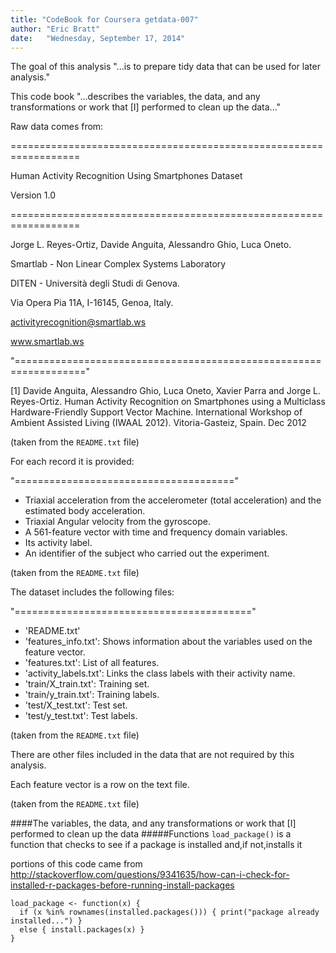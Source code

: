 ```yaml
---
title: "CodeBook for Coursera getdata-007"
author: "Eric Bratt"
date:   "Wednesday, September 17, 2014"
---
```


The goal of this analysis "...is to prepare tidy data that can be used for later analysis."

This code book "...describes the variables, the data, and any transformations or work that [I] performed to clean up the data..."

Raw data comes from:

==================================================================

Human Activity Recognition Using Smartphones Dataset

Version 1.0

==================================================================

Jorge L. Reyes-Ortiz, Davide Anguita, Alessandro Ghio, Luca Oneto.

Smartlab - Non Linear Complex Systems Laboratory

DITEN - Università degli Studi di Genova.

Via Opera Pia 11A, I-16145, Genoa, Italy.

activityrecognition@smartlab.ws

www.smartlab.ws

"=================================================================="

[1] Davide Anguita, Alessandro Ghio, Luca Oneto, Xavier Parra and Jorge L. Reyes-Ortiz. Human Activity Recognition on Smartphones using a Multiclass Hardware-Friendly Support Vector Machine. International Workshop of Ambient Assisted Living (IWAAL 2012). Vitoria-Gasteiz, Spain. Dec 2012

(taken from the `README.txt` file)

For each record it is provided:

"======================================"

- Triaxial acceleration from the accelerometer (total acceleration) and the estimated body acceleration.
- Triaxial Angular velocity from the gyroscope. 
- A 561-feature vector with time and frequency domain variables. 
- Its activity label. 
- An identifier of the subject who carried out the experiment.

(taken from the `README.txt` file)


The dataset includes the following files:

"========================================="

- 'README.txt'
- 'features_info.txt': Shows information about the variables used on the feature vector.
- 'features.txt': List of all features.
- 'activity_labels.txt': Links the class labels with their activity name.
- 'train/X_train.txt': Training set.
- 'train/y_train.txt': Training labels.
- 'test/X_test.txt': Test set.
- 'test/y_test.txt': Test labels.

(taken from the `README.txt` file)

There are other files included in the data that are not required by this analysis.

Each feature vector is a row on the text file.

(taken from the `README.txt` file)

####The variables, the data, and any transformations or work that [I] performed to clean up the data
#####Functions
`load_package()` is a function that checks to see if a package is installed and,if not,installs it

portions of this code came from http://stackoverflow.com/questions/9341635/how-can-i-check-for-installed-r-packages-before-running-install-packages

```
load_package <- function(x) {
  if (x %in% rownames(installed.packages())) { print("package already installed...") }
  else { install.packages(x) }
}
```

